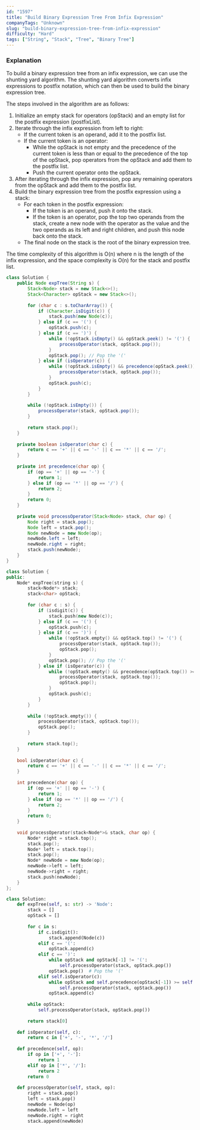 ```yaml
---
id: "1597"
title: "Build Binary Expression Tree From Infix Expression"
companyTags: "Unknown"
slug: "build-binary-expression-tree-from-infix-expression"
difficulty: "Hard"
tags: ["String", "Stack", "Tree", "Binary Tree"]
---
```


### Explanation

To build a binary expression tree from an infix expression, we can use the shunting yard algorithm. The shunting yard algorithm converts infix expressions to postfix notation, which can then be used to build the binary expression tree. 

The steps involved in the algorithm are as follows:
1. Initialize an empty stack for operators (opStack) and an empty list for the postfix expression (postfixList).
2. Iterate through the infix expression from left to right:
   - If the current token is an operand, add it to the postfix list.
   - If the current token is an operator:
     - While the opStack is not empty and the precedence of the current token is less than or equal to the precedence of the top of the opStack, pop operators from the opStack and add them to the postfix list.
     - Push the current operator onto the opStack.
3. After iterating through the infix expression, pop any remaining operators from the opStack and add them to the postfix list.
4. Build the binary expression tree from the postfix expression using a stack:
   - For each token in the postfix expression:
     - If the token is an operand, push it onto the stack.
     - If the token is an operator, pop the top two operands from the stack, create a new node with the operator as the value and the two operands as its left and right children, and push this node back onto the stack.
   - The final node on the stack is the root of the binary expression tree.

The time complexity of this algorithm is O(n) where n is the length of the infix expression, and the space complexity is O(n) for the stack and postfix list.
```java
class Solution {
    public Node expTree(String s) {
        Stack<Node> stack = new Stack<>();
        Stack<Character> opStack = new Stack<>();
        
        for (char c : s.toCharArray()) {
            if (Character.isDigit(c)) {
                stack.push(new Node(c));
            } else if (c == '(') {
                opStack.push(c);
            } else if (c == ')') {
                while (!opStack.isEmpty() && opStack.peek() != '(') {
                    processOperator(stack, opStack.pop());
                }
                opStack.pop(); // Pop the '('
            } else if (isOperator(c)) {
                while (!opStack.isEmpty() && precedence(opStack.peek()) >= precedence(c)) {
                    processOperator(stack, opStack.pop());
                }
                opStack.push(c);
            }
        }
        
        while (!opStack.isEmpty()) {
            processOperator(stack, opStack.pop());
        }
        
        return stack.pop();
    }
    
    private boolean isOperator(char c) {
        return c == '+' || c == '-' || c == '*' || c == '/';
    }
    
    private int precedence(char op) {
        if (op == '+' || op == '-') {
            return 1;
        } else if (op == '*' || op == '/') {
            return 2;
        }
        return 0;
    }
    
    private void processOperator(Stack<Node> stack, char op) {
        Node right = stack.pop();
        Node left = stack.pop();
        Node newNode = new Node(op);
        newNode.left = left;
        newNode.right = right;
        stack.push(newNode);
    }
}
```

```cpp
class Solution {
public:
    Node* expTree(string s) {
        stack<Node*> stack;
        stack<char> opStack;
        
        for (char c : s) {
            if (isdigit(c)) {
                stack.push(new Node(c));
            } else if (c == '(') {
                opStack.push(c);
            } else if (c == ')') {
                while (!opStack.empty() && opStack.top() != '(') {
                    processOperator(stack, opStack.top());
                    opStack.pop();
                }
                opStack.pop(); // Pop the '('
            } else if (isOperator(c)) {
                while (!opStack.empty() && precedence(opStack.top()) >= precedence(c)) {
                    processOperator(stack, opStack.top());
                    opStack.pop();
                }
                opStack.push(c);
            }
        }
        
        while (!opStack.empty()) {
            processOperator(stack, opStack.top());
            opStack.pop();
        }
        
        return stack.top();
    }
    
    bool isOperator(char c) {
        return c == '+' || c == '-' || c == '*' || c == '/';
    }
    
    int precedence(char op) {
        if (op == '+' || op == '-') {
            return 1;
        } else if (op == '*' || op == '/') {
            return 2;
        }
        return 0;
    }
    
    void processOperator(stack<Node*>& stack, char op) {
        Node* right = stack.top();
        stack.pop();
        Node* left = stack.top();
        stack.pop();
        Node* newNode = new Node(op);
        newNode->left = left;
        newNode->right = right;
        stack.push(newNode);
    }
};
```

```python
class Solution:
    def expTree(self, s: str) -> 'Node':
        stack = []
        opStack = []
        
        for c in s:
            if c.isdigit():
                stack.append(Node(c))
            elif c == '(':
                opStack.append(c)
            elif c == ')':
                while opStack and opStack[-1] != '(':
                    self.processOperator(stack, opStack.pop())
                opStack.pop()  # Pop the '('
            elif self.isOperator(c):
                while opStack and self.precedence(opStack[-1]) >= self.precedence(c):
                    self.processOperator(stack, opStack.pop())
                opStack.append(c)
        
        while opStack:
            self.processOperator(stack, opStack.pop())
        
        return stack[0]
    
    def isOperator(self, c):
        return c in ['+', '-', '*', '/']
    
    def precedence(self, op):
        if op in ['+', '-']:
            return 1
        elif op in ['*', '/']:
            return 2
        return 0
    
    def processOperator(self, stack, op):
        right = stack.pop()
        left = stack.pop()
        newNode = Node(op)
        newNode.left = left
        newNode.right = right
        stack.append(newNode)
```